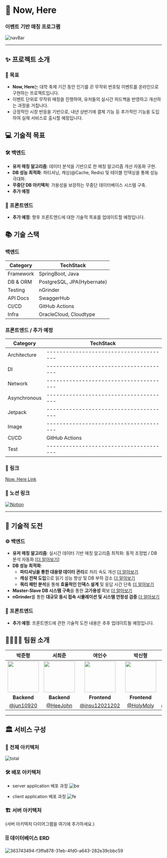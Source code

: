 
# 🌟 Now, Here

<h3>이벤트 기반 매칭 프로그램</h3>

![navBar](https://github.com/user-attachments/assets/8f5606ad-1206-4c55-bb47-e1f22538e273)

</div>

---

## ✨ 프로젝트 소개

### 🎯 목표
- **Now, Here**는 대학 축제 기간 동안 인기를 끈 무작위 번호팅 이벤트를 온라인으로 구현하는 프로젝트입니다.
- 이벤트 단위로 무작위 매칭을 진행하여, 유저들의 실시간 피드백을 반영하고 개선하는 과정을 거칩니다.
- 긍정적인 시장 반응을 기반으로, 내년 상반기에 결제 기능 등 추가적인 기능을 도입하여 실제 서비스로 출시할 예정입니다.

## 💻 기술적 목표

### 🛠 백엔드
- **유저 매칭 알고리즘**: 데이터 분석을 기반으로 한 매칭 알고리즘 개선 자동화 구현.
- **DB 성능 최적화**: 파티셔닝, 캐싱(@Cache, Redis) 및 테이블 인덱싱을 통해 성능 극대화.
- **무중단 DB 아키텍처**: 가용성을 보장하는 무중단 데이터베이스 시스템 구축.
- **추가 예정**

### 🎨 프론트엔드
- **추가 예정**: 향후 프론트엔드에 대한 기술적 목표를 업데이트할 예정입니다.

## 📚 기술 스택
### 백엔드
| Category   | TechStack                  |
| ---------- |----------------------------|
| Framework  | SpringBoot, Java           |
| DB & ORM   | PostgreSQL, JPA(Hybernate) |
| Testing    | nGrinder                   |
| API Docs   | SwaggerHub                 |
| CI/CD      | GitHub Actions             |
| Infra      | OracleCloud, Cloudtype     |

### 프론트엔드 / 추가 예정
| Category      | TechStack                              |
| ------------- | -------------------------------------- |
| Architecture  |  -------------------------------------- |
| DI            |  --------------------------------------                            |
| Network       | -------------------------------------- |
| Asynchronous  |  --------------------------------------                     |
| Jetpack       |  -------------------------------------- |
| Image         |  --------------------------------------                                 |
| CI/CD         | GitHub Actions                         |
| Test          |  --------------------------------------                                |

### 🔗 링크
[Now, Here Link](https://www.now-here.site)

### 📑 노션 링크
[![Notion](https://img.shields.io/badge/Notion-Now_Here-%23000000?style=for-the-badge&logo=notion&logoColor=white)](https://heejohn.notion.site/Now-here-f93e5f11396f44cb8618d7be3d525b9c?pvs=4)

---

## 🚀 기술적 도전

### ⚙️ 백엔드
- **유저 매칭 알고리즘**: 실시간 데이터 기반 매칭 알고리즘 최적화: 동적 조정법 / DB 분석 자동화 [[더 알아보기](https://jun10920.tistory.com/38)]
- **DB 성능 최적화**:
  - **파티셔닝을 통한 대용량 데이터 관리**로 처리 속도 개선 [더 알아보기]()
  - **캐싱 전략 도입**으로 읽기 성능 향상 및 DB 부하 감소 [더 알아보기]()
  - **쿼리 패턴 분석**을 통해 **효율적인 인덱스 설계** 및 응답 시간 단축 [더 알아보기]()
-  **Master-Slave DB 시스템 구축**을 통한 **고가용성** 확보 [더 알아보기]()
- **nGrinder**를 통한 **대규모 동시 접속 시뮬레이션 및 시스템 안정성 검증** [더 알아보기]()

### 🎨 프론트엔드
- **추가 예정**: 프론트엔드에 관한 기술적 도전 내용은 추후 업데이트될 예정입니다.

## 👨‍👩‍👧‍👦 팀원 소개
| 박준형 | 서희준 | 여인수 | 박신형 | 김혜윤 |
| :---: | :---: | :---: | :---: | :---: |
| <img src="https://github.com/jun10920.png" width="100"/> | <img src="https://github.com/HeeJohn.png" width="100"/> | <img src="https://github.com/insu12021202.png" width="100"/> | <img src="https://github.com/HolMoly.png" width="100"/> | <img src="https://github.com/haeyun0327.png" width="100"/> |
| **Backend** | **Backend** | **Frontend** | **Frontend** | **PM** |
| [@jun10920](https://github.com/jun10920) | [@HeeJohn](https://github.com/HeeJohn) | [@insu12021202](https://github.com/insu12021202) | [@HolyMoly](https://github.com/HolMoly) | [@haeyun0327](https://github.com/haeyun0327) |

---

## 🏛️ 서비스 구성

### 🧩 전체 아키텍처
![total](https://github.com/user-attachments/assets/b486fe44-0ec7-45f5-930d-9da0c3869d0d)

### 🛠 배포 아키텍처
- server application 배포 과정
![be](https://github.com/user-attachments/assets/7173593c-f4b7-48af-ac79-12a7eac4cb25)

- client application 배포 과정
![fe](https://github.com/user-attachments/assets/bc5717c1-8260-4703-aa45-fb968dff69d4)



### 🏗️ 서버 아키텍처
(서버 아키텍처 다이어그램을 여기에 추가하세요.)

### 🗄️ 데이터베이스 ERD
![363743494-f3ffa878-31eb-4fd0-a643-282e39cbbc59](https://github.com/user-attachments/assets/08ec21eb-f46c-4f97-b919-09f7eb5e160e)
